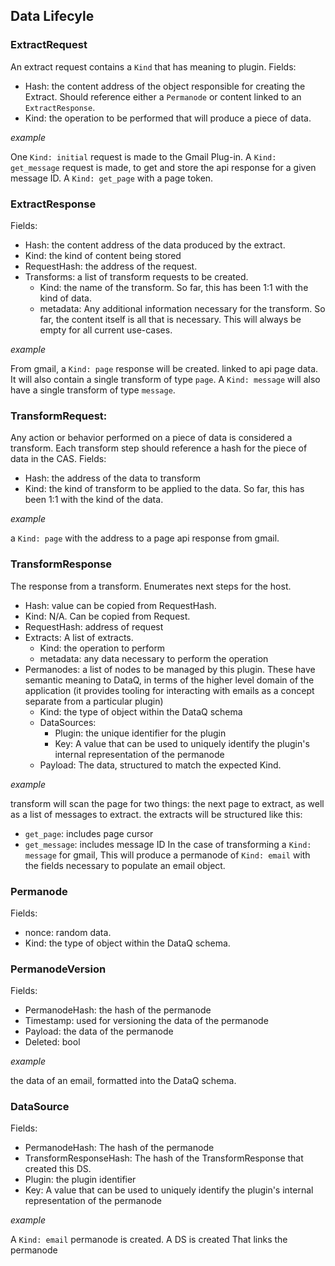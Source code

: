 ## Data Lifecyle

### ExtractRequest
An extract request contains a `Kind` that has meaning to plugin. Fields:
* Hash: the content address of the object responsible for creating the Extract. Should reference either a `Permanode` or content linked to an `ExtractResponse`.
* Kind: the operation to be performed that will produce a piece of data. 

*example*

One `Kind: initial` request is made to the Gmail Plug-in. 
A `Kind: get_message` request is made, to get and store the api response for a given message ID.
A `Kind: get_page` with a page token. 

### ExtractResponse
Fields:
- Hash: the content address of the data produced by the extract. 
- Kind: the kind of content being stored
- RequestHash: the address of the request. 
- Transforms: a list of transform requests to be created. 
	- Kind: the name of the transform. So far, this has been 1:1 with the kind of data. 
	- metadata: Any additional information necessary for the transform. So far, the content itself is all that is necessary. This will always be empty for all current use-cases. 

*example*

From gmail, a `Kind: page` response will be created. linked to api page data. It will also contain a single transform of type `page`. 
A `Kind: message` will also have a single transform of type `message`. 
### TransformRequest:
Any action or behavior performed on a piece of data is considered a transform. Each transform step should reference a hash for the piece of data in the CAS.
Fields:
* Hash: the address of the data to transform
* Kind: the kind of transform to be applied to the data. So far, this has been 1:1 with the kind of the data. 

*example*

a `Kind: page` with the address to a page api response from gmail.

### TransformResponse
The response from a transform. Enumerates next steps for the host. 
* Hash: value can be copied from RequestHash.
* Kind: N/A. Can be copied from Request. 
* RequestHash: address of request
* Extracts: A list of extracts.
	* Kind: the operation to perform
	* metadata: any data necessary to perform the operation
* Permanodes: a list of nodes to be managed by this plugin. These have semantic meaning to DataQ, in terms of the higher level domain of the application (it provides tooling for interacting with emails as a concept separate from a particular plugin)
	* Kind: the type of object within the DataQ schema
	* DataSources:
		* Plugin: the unique identifier for the plugin
		* Key: A value that can be used to uniquely identify the plugin's internal representation of the permanode
	* Payload: The data, structured to match the expected Kind. 

*example*

transform will scan the page for two things: the next page to extract, as well as a list of messages to extract. the extracts will be structured like this:
* `get_page`: includes page cursor
* `get_message`: includes message ID
In the case of transforming a `Kind: message` for gmail, This will produce a permanode of `Kind: email` with the fields necessary to populate an email object. 

### Permanode
Fields:
- nonce: random data. 
- Kind: the type of object within the DataQ schema.

### PermanodeVersion
Fields:
- PermanodeHash: the hash of the permanode
- Timestamp: used for versioning the data of the permanode
- Payload: the data of the permanode
- Deleted: bool

*example*

the data of an email, formatted into the DataQ schema. 
### DataSource
Fields:
* PermanodeHash: The hash of the permanode
* TransformResponseHash: The hash of the TransformResponse that created this DS. 
* Plugin: the plugin identifier
* Key: A value that can be used to uniquely identify the plugin's internal representation of the permanode

*example*

A `Kind: email` permanode is created. A DS is created That links the permanode 

